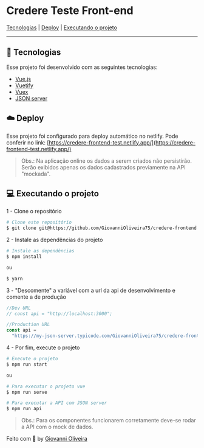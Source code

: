 # Credere Teste Front-end

[Tecnologias](#hammer-tecnologias) | 
[Deploy](#cloud-deploy) | 
[Executando o projeto](#computer-executando-o-projeto)

---

## :hammer: Tecnologias

Esse projeto foi desenvolvido com as seguintes tecnologias:

- [Vue.js](https://vuejs.org/)
- [Vuetify](https://vuetifyjs.com/)
- [Vuex](https://vuex.vuejs.org/)
- [JSON server](https://github.com/typicode/json-server)


## :cloud: Deploy

Esse projeto foi configurado para deploy automático no netlify.
Pode conferir no link:
[https://credere-frontend-test.netlify.app/](https://credere-frontend-test.netlify.app/)

> Obs.: Na aplicação online os dados a serem criados não persistirão. Serão exibidos apenas os dados cadastrados previamente na API "mockada".


## :computer: Executando o projeto

1 - Clone o repositório
```bash
# Clone este repositório
$ git clone git@https://github.com/GiovanniOliveira75/credere-frontend.git
```

2 - Instale as dependências do projeto
```bash
# Instale as dependências
$ npm install

ou

$ yarn
```

3 - "Descomente" a variável com a url da api de desenvolvimento e comente a de produção
```javascript
//Dev URL
// const api = "http://localhost:3000";

//Production URL
const api =
  "https://my-json-server.typicode.com/GiovanniOliveira75/credere-frontend";
```

4 - Por fim, execute o projeto
```bash
# Execute o projeto
$ npm run start

ou

# Para executar o projeto vue
$ npm run serve

# Para executar a API com JSON server
$ npm run api
```

> Obs.: Para os componentes funcionarem corretamente deve-se rodar a API com o mock de dados.

Feito com :yellow_heart: by [Giovanni Oliveira]()
